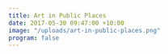 ```yaml
---
title: Art in Public Places
date: 2017-05-30 09:47:00 +10:00
image: "/uploads/art-in-public-places.png"
program: false
---
```


